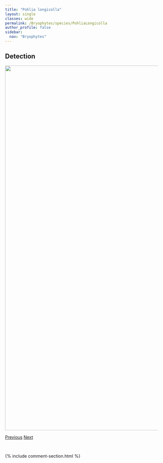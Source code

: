 ```yaml
---
title: "Pohlia longicolla"
layout: single
classes: wide
permalink: /Bryophytes/species/PohliaLongicolla
author_profile: false
sidebar:
  nav: "Bryophytes"
---
```


<h2>Detection</h2>

<a href="https://drive.google.com/uc?export=view&id=1xhH1jHFc-IETejJM6ph9KF8W4fAQ7Umx">
<img src="https://drive.google.com/uc?export=view&id=1xhH1jHFc-IETejJM6ph9KF8W4fAQ7Umx" height = "1200" width = "800">
</a>


<a href="/DevelopmentWebsite/Bryophytes/species/PohliaCruda" class="pagination--pager" title="Pohlia cruda">Previous</a> <a href="/DevelopmentWebsite/Bryophytes/species/PohliaNutans" class="pagination--pager" title="Pohlia nutans">Next</a>

<p>&nbsp;</p>

{% include comment-section.html %}
